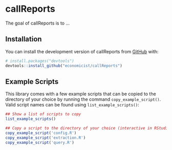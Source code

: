 
# callReports

<!-- badges: start -->
<!-- badges: end -->

The goal of callReports is to ...

## Installation

You can install the development version of callReports from [GitHub](https://github.com/) with:

``` r
# install.packages("devtools")
devtools::install_github("economicist/callReports")
```

## Example Scripts

This library comes with a few example scripts that can be copied to the directory of your choice by running the command
`copy_example_script()`. Valid script names can be found using `list_example_scripts()`:

``` r
## Show a list of scripts to copy
list_example_scripts()

## Copy a script to the directory of your choice (interactive in RStudio)
copy_example_script('config.R')
copy_example_script('extraction.R')
copy_example_script('query.R')
```

